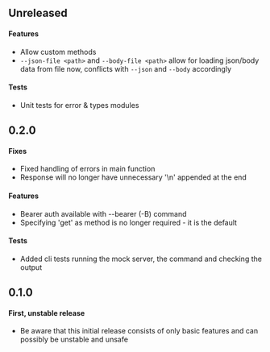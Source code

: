 ## Unreleased

#### Features
* Allow custom methods
* `--json-file <path>` and `--body-file <path>` allow for loading json/body data from file now,
  conflicts with `--json` and `--body` accordingly

#### Tests
* Unit tests for error & types modules


## 0.2.0

#### Fixes
* Fixed handling of errors in main function
* Response will no longer have unnecessary '\n' appended at the end

#### Features
* Bearer auth available with --bearer (-B) command
* Specifying 'get' as method is no longer required - it is the default

#### Tests
* Added cli tests running the mock server, the command and checking the output


## 0.1.0

#### First, unstable release
* Be aware that this initial release consists of only basic features and can possibly be unstable and unsafe
